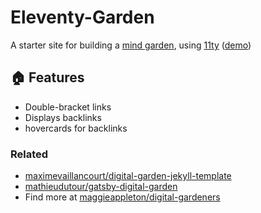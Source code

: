 # Eleventy-Garden
A starter site for building a [mind garden](https://www.mentalnodes.com/a-gardening-guide-for-your-mind), using [11ty](https://github.com/11ty/eleventy) ([demo](https://eleventy-garden.netlify.app/))


## :house: Features
- Double-bracket links 
- Displays backlinks
- hovercards for backlinks

### Related
- [maximevaillancourt/digital-garden-jekyll-template](https://github.com/maximevaillancourt/digital-garden-jekyll-template)
- [mathieudutour/gatsby-digital-garden](https://github.com/mathieudutour/gatsby-digital-garden/)
- Find more at [maggieappleton/digital-gardeners](https://github.com/maggieappleton/digital-gardeners)
